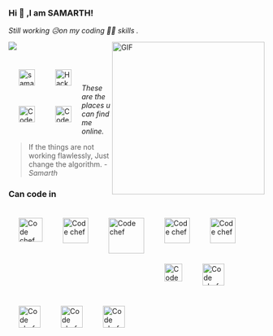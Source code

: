 ### Hi 👋 ,I am SAMARTH! 

*Still working 😥on my coding 👨‍💻 skills .*


<img align="right" alt="GIF" width="300px" src="https://i1.wp.com/media1.giphy.com/media/BemKqR9RDK4V2/giphy.gif" />

<a href="https://github.com/heyitsamarth">
    <img  align="left" src="https://komarev.com/ghpvc/?username=heyitsamarth">
</a>
<br/>



<br/>
<a href="https://www.instagram.com/heyitsamarth">
  <img align="left" style="margin:20px" alt="samarth's instagram" width="32px" src="https://cdn.jsdelivr.net/npm/simple-icons@v3/icons/instagram.svg" />
</a>
     <a href="https://www.hackerrank.com/heyitSamarth?hr_r=1">
  <img align="left" style="margin:20px" alt="Hacker rank" width="32px" src="https://upload.wikimedia.org/wikipedia/commons/thumb/4/40/HackerRank_Icon-1000px.png/220px-HackerRank_Icon-1000px.png" />
</a>
     <a href="https://www.codechef.com/users/samarthdubey49">
  <img align="left" style="margin:20px" alt="Code chef " width="32px" src="https://avatars1.githubusercontent.com/u/11960354?s=460&u=a77c97db3237e61ac0548a9d887f35c74c7e595e&v=4" />
</a>
      <a href="https://auth.geeksforgee ks.org/user/samarthdubey49/practice/">
  <img align="left" style="margin:20px" alt="Code chef " width="32px" src="https://www.geeksforgeeks.org/wp-content/uploads/gfg_200X200-1.png" />
</a>
<br/>
<br/>

*These are the places u can find me online.*
<br/>



> If the things are not working flawlessly,
> Just change the algorithm.
> *- Samarth*


### Can code in 
<img align="left" style="margin:20px" alt="Code chef " width="47px" src="https://static.wixstatic.com/media/0cfd43_1831013bcc8540fcba4f087dfa07653c~mv2.png/v1/fill/w_350,h_350,al_c,lg_1,q_85/c.webp" />
<img align="left" style="margin:20px" alt="Code chef " width="50px" src="https://www.freeiconspng.com/thumbs/c-logo-icon/c--logo-icon-0.png" />
<img align="left" style="margin:20px" alt="Code chef " width="70px" src="https://cdn.vox-cdn.com/thumbor/_AobZZDt_RVStktVR7mUZpBkovc=/0x0:640x427/1200x800/filters:focal(0x0:640x427)/cdn.vox-cdn.com/assets/1087137/java_logo_640.jpg" />
<img align="left" style="margin:20px" alt="Code chef " width="50px" src="https://upload.wikimedia.org/wikipedia/commons/thumb/c/c3/Python-logo-notext.svg/768px-Python-logo-notext.svg.png" />
<img align="left" style="margin:20px" alt="Code chef " width="50px" src="https://cdn.pixabay.com/photo/2017/08/05/11/16/logo-2582748_960_720.png" />
<img align="left" style="margin:20px" alt="Code chef " width="35px" src="https://upload.wikimedia.org/wikipedia/commons/thumb/3/3d/CSS.3.svg/1200px-CSS.3.svg.png" />
<img align="left" style="margin:20px" alt="Code chef " width="43px" src="https://seeklogo.com/images/J/javascript-logo-8892AEFCAC-seeklogo.com.png" />
<img align="left" style="margin:20px" alt="Code chef " width="43px" src="[https://www.google.com/url?sa=i&url=https%3A%2F%2Freactjs.org%2F&psig=AOvVaw06piaD-4n4LPuS1ZmsDCoF&ust=1664711080663000&source=images&cd=vfe&ved=0CAsQjRxqFwoTCMjn2JX6vvoCFQAAAAAdAAAAABAE](https://upload.wikimedia.org/wikipedia/commons/thumb/a/a7/React-icon.svg/2300px-React-icon.svg.png)" />
<img align="left" style="margin:20px" alt="Code chef " width="43px" src="https://seeklogo.com/images/J/javascript-logo-8892AEFCAC-seeklogo.com.png" />
<img align="left" style="margin:20px" alt="Code chef " width="43px" src="https://seeklogo.com/images/J/javascript-logo-8892AEFCAC-seeklogo.com.png" />
